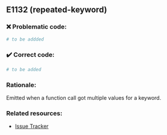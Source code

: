 ## E1132 (repeated-keyword)

### :x: Problematic code:

```python
# to be addded
```

### :heavy_check_mark: Correct code:

```python
# to be added
```

### Rationale:

Emitted when a function call got multiple values for a keyword.

### Related resources:

- [Issue Tracker](https://github.com/PyCQA/pylint/issues?q=is%3Aissue+%22repeated-keyword%22+OR+%22E1132%22)
